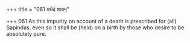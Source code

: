 +++
title = "061 यथेदं शावम्"

+++
061	As this impurity on account of a death is prescribed for (all) Sapindas, even so it shall be (held) on a birth by those who desire to be absolutely pure.